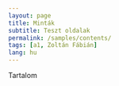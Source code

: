 ```yaml
---
layout: page
title: Minták
subtitle: Teszt oldalak
permalink: /samples/contents/
tags: [a1, Zoltán Fábián]
lang: hu
---
```


Tartalom